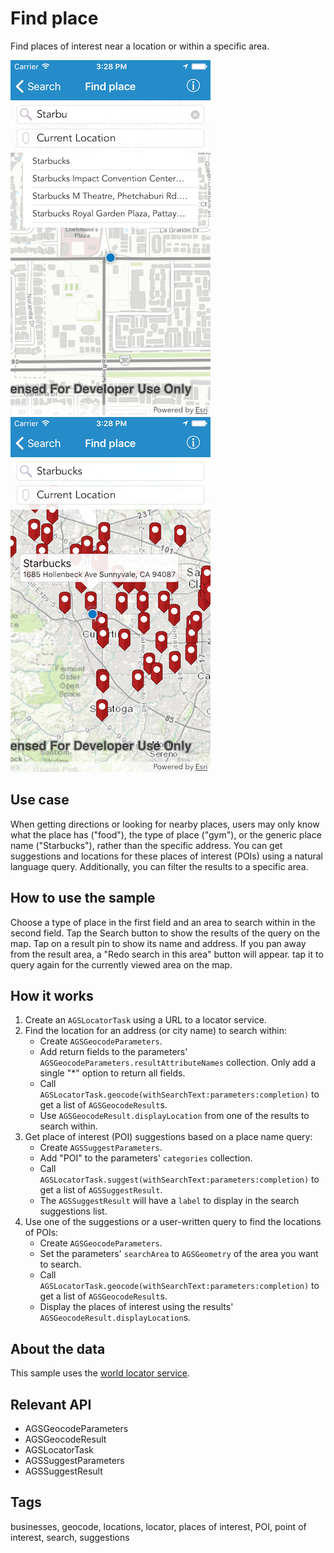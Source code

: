 # Find place

Find places of interest near a location or within a specific area.

![Search function](find-place-1.png)
![Search results](find-place-2.png)

## Use case

When getting directions or looking for nearby places, users may only know what the place has ("food"), the type of place ("gym"), or the generic place name ("Starbucks"), rather than the specific address. You can get suggestions and locations for these places of interest (POIs) using a natural language query. Additionally, you can filter the results to a specific area.

## How to use the sample

Choose a type of place in the first field and an area to search within in the second field. Tap the Search button to show the results of the query on the map. Tap on a result pin to show its name and address. If you pan away from the result area, a "Redo search in this area" button will appear. tap it to query again for the currently viewed area on the map.

## How it works

1. Create an `AGSLocatorTask` using a URL to a locator service.
2. Find the location for an address (or city name) to search within:
    * Create `AGSGeocodeParameters`.
    * Add return fields to the parameters' `AGSGeocodeParameters.resultAttributeNames` collection. Only add a single "\*" option to return all fields.
    * Call `AGSLocatorTask.geocode(withSearchText:parameters:completion)` to get a list of `AGSGeocodeResult`s.
    * Use `AGSGeocodeResult.displayLocation` from one of the results to search within.
3. Get place of interest (POI) suggestions based on a place name query:
    * Create `AGSSuggestParameters`.
    * Add "POI" to the parameters' `categories` collection.
    * Call `AGSLocatorTask.suggest(withSearchText:parameters:completion)` to get a list of `AGSSuggestResult`.
    * The `AGSSuggestResult` will have a `label` to display in the search suggestions list.
4. Use one of the suggestions or a user-written query to find the locations of POIs:
    * Create `AGSGeocodeParameters`.
    * Set the parameters' `searchArea` to `AGSGeometry` of the area you want to search.
    * Call `AGSLocatorTask.geocode(withSearchText:parameters:completion)` to get a list of `AGSGeocodeResult`s.
    * Display the places of interest using the results' `AGSGeocodeResult.displayLocation`s.

## About the data  

This sample uses the [world locator service](https://geocode.arcgis.com/arcgis/rest/services/World/GeocodeServer).

## Relevant API

* AGSGeocodeParameters
* AGSGeocodeResult
* AGSLocatorTask
* AGSSuggestParameters
* AGSSuggestResult

## Tags

businesses, geocode, locations, locator, places of interest, POI, point of interest, search, suggestions

